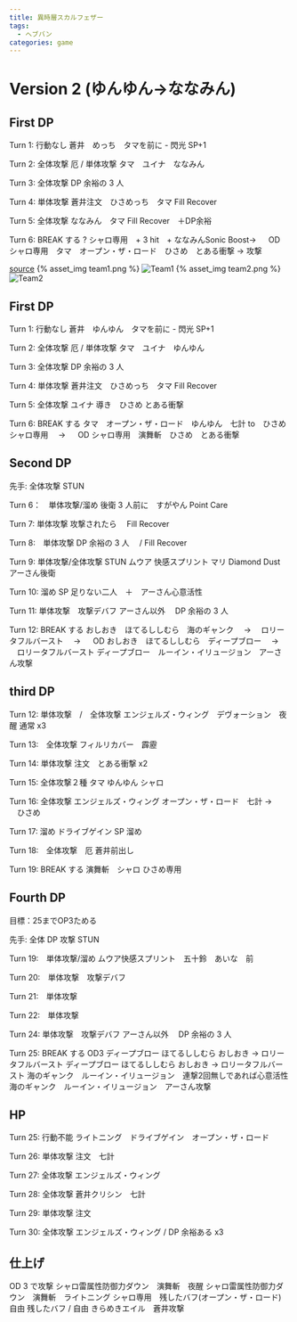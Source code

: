 ```yaml
---
title: 異時層スカルフェザー
tags:
  - ヘブバン
categories: game
---
```


# Version 2 (ゆんゆん→ななみん)

## First DP

Turn 1: 行動なし
蒼井　めっち　タマを前に - 閃光 SP+1

Turn 2: 全体攻撃 厄 / 単体攻撃
タマ　ユイナ　ななみん

Turn 3: 全体攻撃
DP 余裕の 3 人

Turn 4: 単体攻撃
蒼井注文　ひさめっち　タマ Fill Recover

Turn 5: 全体攻撃
ななみん　タマ Fill Recover　＋DP余裕

Turn 6: BREAK する ?
シャロ専用　+ 3 hit　+ ななみんSonic Boost→ 　 OD
シャロ専用　タマ　オープン・ザ・ロード　ひさめ　とある衝撃 → 攻撃

[source](https://www.youtube.com/watch?v=2wT4BcYPFrg)
{% asset_img team1.png %}
![Team1](team1.png)
{% asset_img team2.png %}
![Team2](team2.png)
## First DP

Turn 1: 行動なし
蒼井　ゆんゆん　タマを前に - 閃光 SP+1

Turn 2: 全体攻撃 厄 / 単体攻撃
タマ　ユイナ　ゆんゆん

Turn 3: 全体攻撃
DP 余裕の 3 人

Turn 4: 単体攻撃
蒼井注文　ひさめっち　タマ Fill Recover

Turn 5: 全体攻撃
ユイナ 導き　ひさめ とある衝撃

Turn 6: BREAK する
タマ　オープン・ザ・ロード　ゆんゆん　七計 to　ひさめ　シャロ専用　 → 　 OD
シャロ専用　演舞斬　ひさめ　とある衝撃

## Second DP

先手: 全体攻撃 STUN

Turn 6：　単体攻撃/溜め
後衛 3 人前に　すがやん Point Care

Turn 7: 単体攻撃
攻撃されたら　 Fill Recover

Turn 8:　単体攻撃
DP 余裕の 3 人　 / Fill Recover

Turn 9: 単体攻撃/全体攻撃 STUN
ムウア 快感スプリント マリ Diamond Dust アーさん後衛

Turn 10: 溜め
SP 足りない二人　＋　アーさん心意活性

Turn 11: 単体攻撃　攻撃デバフ
アーさん以外　 DP 余裕の 3 人

Turn 12: BREAK する
おしおき　ほてるししむら　海のギャンク　 → 　ロリータフルバースト　 → 　 OD
おしおき　ほてるししむら　ディープブロー　 → 　ロリータフルバースト
ディープブロー　ルーイン・イリュージョン　アーさん攻撃

## third DP

Turn 12: 単体攻撃　/　全体攻撃
エンジェルズ・ウィング　デヴォーション　夜醒
通常 x3

Turn 13:　全体攻撃
フィルリカバー　霹靂

Turn 14: 単体攻撃
注文　とある衝撃 x2

Turn 15: 全体攻撃２種
タマ ゆんゆん シャロ

Turn 16: 全体攻撃
エンジェルズ・ウィング オープン・ザ・ロード　七計 → 　ひさめ

Turn 17: 溜め
ドライブゲイン SP 溜め

Turn 18:　全体攻撃　厄
蒼井前出し

Turn 19: BREAK する
演舞斬　シャロ ひさめ専用

## Fourth DP
目標：25までOP3ためる

先手: 全体 DP 攻撃 STUN

Turn 19:　単体攻撃/溜め
ムウア快感スプリント　五十鈴　あいな　前

Turn 20:　単体攻撃　攻撃デバフ

Turn 21:　単体攻撃

Turn 22:　単体攻撃

Turn 24: 単体攻撃　攻撃デバフ
アーさん以外　 DP 余裕の 3 人

Turn 25: BREAK する
OD3 ディープブロー ほてるししむら おしおき → ロリータフルバースト
ディープブロー ほてるししむら おしおき → ロリータフルバースト
海のギャンク　ルーイン・イリュージョン　連撃2回無しであれば心意活性　
海のギャンク　ルーイン・イリュージョン　アーさん攻撃　

## HP

Turn 25: 行動不能
ライトニング　ドライブゲイン　オープン・ザ・ロード

Turn 26: 単体攻撃
注文　七計

Turn 27: 全体攻撃
エンジェルズ・ウィング

Turn 28: 全体攻撃
蒼井クリシン　七計

Turn 29: 単体攻撃
注文

Turn 30: 全体攻撃
エンジェルズ・ウィング / DP 余裕ある x3

## 仕上げ

OD 3 で攻撃
シャロ雷属性防御力ダウン　演舞斬　夜醒
シャロ雷属性防御力ダウン　演舞斬　ライトニング
シャロ専用　残したバフ(オープン・ザ・ロード) 自由
残したバフ / 自由 
きらめきエイル　蒼井攻撃

